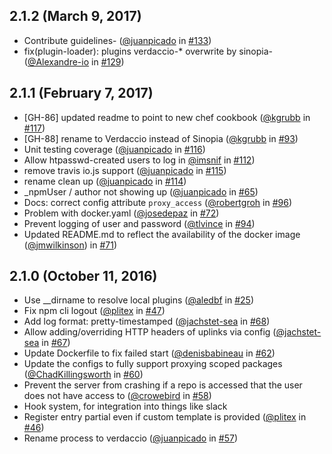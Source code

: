 ## 2.1.2 (March 9, 2017)
- Contribute guidelines- ([@juanpicado](https://github.com/juanpicado) in [#133](https://github.com/verdaccio/verdaccio/pull/133))
- fix(plugin-loader): plugins verdaccio-* overwrite by sinopia- ([@Alexandre-io](https://github.com/Alexandre-io) in [#129](https://github.com/verdaccio/verdaccio/pull/129))

## 2.1.1 (February 7, 2017)

- [GH-86] updated readme to point to new chef cookbook ([@kgrubb](https://github.com/kgrubb) in [#117](https://github.com/verdaccio/verdaccio/pull/117))
- [GH-88] rename to Verdaccio instead of Sinopia ([@kgrubb](https://github.com/kgrubb) in [#93](https://github.com/verdaccio/verdaccio/pull/93))
- Unit testing coverage ([@juanpicado](https://github.com/juanpicado) in [#116](https://github.com/verdaccio/verdaccio/issues/116))
- Allow htpasswd-created users to log in [@imsnif](https://github.com/imsnif) in [#112](https://github.com/verdaccio/verdaccio/issues/112))
- remove travis io.js support ([@juanpicado](https://github.com/juanpicado) in [#115](https://github.com/verdaccio/verdaccio/issues/115))
- rename clean up ([@juanpicado](https://github.com/juanpicado) in [#114](https://github.com/verdaccio/verdaccio/issues/114))
- _npmUser / author not showing up ([@juanpicado](https://github.com/juanpicado) in [#65](https://github.com/verdaccio/verdaccio/issues/65))
- Docs: correct config attribute `proxy_access` ([@robertgroh](https://github.com/robertgroh) in [#96](https://github.com/verdaccio/verdaccio/pull/96))
- Problem with docker.yaml ([@josedepaz](https://github.com/josedepaz) in [#72](https://github.com/verdaccio/verdaccio/pull/72)) 
- Prevent logging of user and password ([@tlvince](https://github.com/tlvince) in [#94](https://github.com/verdaccio/verdaccio/pull/94))
- Updated README.md to reflect the availability of the docker image ([@jmwilkinson](https://github.com/jmwilkinson)) in [#71](https://github.com/verdaccio/verdaccio/pull/71)) 

## 2.1.0 (October 11, 2016)

- Use __dirname to resolve local plugins ([@aledbf](https://github.com/aledbf) in [#25](https://github.com/verdaccio/verdaccio/pull/25))
- Fix npm cli logout ([@plitex](https://github.com/plitex) in [#47](https://github.com/verdaccio/verdaccio/pull/47))
- Add log format: pretty-timestamped ([@jachstet-sea](https://github.com/jachstet-sea) in [#68](https://github.com/verdaccio/verdaccio/pull/68))
- Allow adding/overriding HTTP headers of uplinks via config ([@jachstet-sea](https://github.com/jachstet-sea) in [#67](https://github.com/verdaccio/verdaccio/pull/67))
- Update Dockerfile to fix failed start ([@denisbabineau](https://github.com/denisbabineau) in [#62](https://github.com/verdaccio/verdaccio/pull/62))
- Update the configs to fully support proxying scoped packages ([@ChadKillingsworth](https://github.com/ChadKillingsworth) in [#60](https://github.com/verdaccio/verdaccio/pull/60))
- Prevent the server from crashing if a repo is accessed that the user does not have access to ([@crowebird](https://github.com/crowebird) in [#58](https://github.com/verdaccio/verdaccio/pull/58))
- Hook system, for integration into things like slack
- Register entry partial even if custom template is provided ([@plitex](https://github.com/plitex) in [#46](https://github.com/verdaccio/verdaccio/pull/46))
- Rename process to verdaccio ([@juanpicado](https://github.com/juanpicado) in [#57](https://github.com/verdaccio/verdaccio/pull/57))

